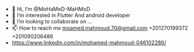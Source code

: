 - 👋 Hi, I’m @MoHaMeD-MaHMoD
- 👀 I’m interested in Flutter And android developer
- 💞️ I’m looking to collaborate on ...
- 📫 How to reach me moamed.mahmoud.70@gmail.com    +201270199372  +201090206486
-  https://www.linkedin.com/in/mohamed-mahmoud-046102286/

<!---
MoHaMeD-MaHMoD/MoHaMeD-MaHMoD is a ✨ special ✨ repository because its `README.md` (this file) appears on your GitHub profile.
You can click the Preview link to take a look at your changes.
--->
